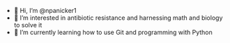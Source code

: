 - 👋 Hi, I’m @npanicker1
- 👀 I’m interested in antibiotic resistance and harnessing math and biology to solve it
- 🌱 I’m currently learning how to use Git and programming with Python

<!---
npanicker1/npanicker1 is a ✨ special ✨ repository because its `README.md` (this file) appears on your GitHub profile.
You can click the Preview link to take a look at your changes.
--->
